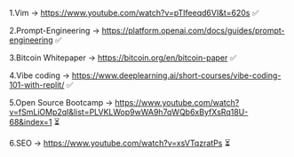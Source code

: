 

1.Vim -> https://www.youtube.com/watch?v=pTIfeeqd6VI&t=620s ✅

2.Prompt-Engineering -> https://platform.openai.com/docs/guides/prompt-engineering ✅

3.Bitcoin Whitepaper -> https://bitcoin.org/en/bitcoin-paper ✅

4.Vibe coding -> https://www.deeplearning.ai/short-courses/vibe-coding-101-with-replit/ ✅

5.Open Source Bootcamp -> https://www.youtube.com/watch?v=fSmLiOMp2qI&list=PLVKLWop9wWA9h7qWQb6xByfXsRq18U-68&index=1 ⏳

6.SEO -> https://www.youtube.com/watch?v=xsVTqzratPs ⏳

